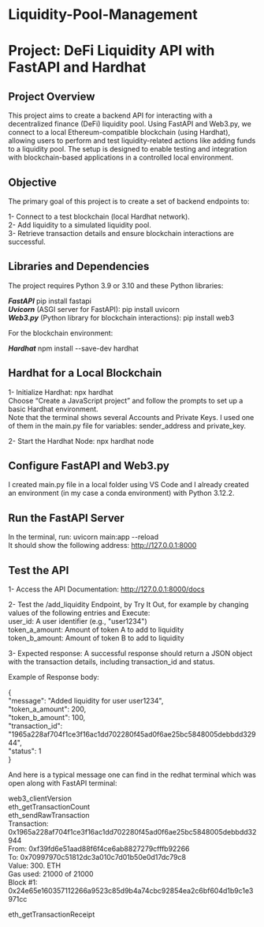 # Liquidity-Pool-Management
# Project: DeFi Liquidity API with FastAPI and Hardhat

## Project Overview
This project aims to create a backend API for interacting with a decentralized finance (DeFi) liquidity pool. Using FastAPI and Web3.py, we connect to a local Ethereum-compatible blockchain (using Hardhat), allowing users to perform and test liquidity-related actions like adding funds to a liquidity pool. The setup is designed to enable testing and integration with blockchain-based applications in a controlled local environment.

## Objective
The primary goal of this project is to create a set of backend endpoints to:

1- Connect to a test blockchain (local Hardhat network).<br>
2- Add liquidity to a simulated liquidity pool.<br>
3- Retrieve transaction details and ensure blockchain interactions are successful.<br>

## Libraries and Dependencies
The project requires Python 3.9 or 3.10 and these Python libraries:

***FastAPI***  pip install fastapi<br>
***Uvicorn*** (ASGI server for FastAPI): pip install uvicorn<br>
***Web3.py*** (Python library for blockchain interactions): pip install web3<br>

For the blockchain environment:

***Hardhat*** npm install --save-dev hardhat<br>

## Hardhat for a Local Blockchain

1- Initialize Hardhat: npx hardhat<br>
Choose “Create a JavaScript project” and follow the prompts to set up a basic Hardhat environment.<br>
Note that the terminal shows several Accounts and Private Keys. I used one of them in the main.py file for variables: sender_address and private_key. 

2- Start the Hardhat Node: npx hardhat node<br>

## Configure FastAPI and Web3.py
I created main.py file in a local folder using VS Code and I already created an environment (in my case a conda environment) with Python 3.12.2.

## Run the FastAPI Server
In the terminal, run: uvicorn main:app --reload<br>
It should show the following address: http://127.0.0.1:8000

## Test the API
1- Access the API Documentation: http://127.0.0.1:8000/docs<br>

2- Test the /add_liquidity Endpoint, by Try It Out, for example by changing values of the following entries and Execute:<br>
user_id: A user identifier (e.g., "user1234")<br>
token_a_amount: Amount of token A to add to liquidity<br>
token_b_amount: Amount of token B to add to liquidity<br>

3- Expected response: A successful response should return a JSON object with the transaction details, including transaction_id and status.
	
Example of Response body:

{<br>
  "message": "Added liquidity for user user1234",<br>
  "token_a_amount": 200,<br>
  "token_b_amount": 100,<br>
  "transaction_id": "1965a228af704f1ce3f16ac1dd702280f45ad0f6ae25bc5848005debbdd32944",<br>
  "status": 1<br>
}

And here is a typical message one can find in the redhat terminal which was open along with FastAPI terminal:

web3_clientVersion<br>
eth_getTransactionCount<br>
eth_sendRawTransaction<br>
  Transaction: 0x1965a228af704f1ce3f16ac1dd702280f45ad0f6ae25bc5848005debbdd32944<br>
  From:        0xf39fd6e51aad88f6f4ce6ab8827279cfffb92266<br>
  To:          0x70997970c51812dc3a010c7d01b50e0d17dc79c8<br>
  Value:       300. ETH<br>
  Gas used:    21000 of 21000<br>
  Block #1:    0x24e65e160357112266a9523c85d9b4a74cbc92854ea2c6bf604d1b9c1e3971cc<br>

eth_getTransactionReceipt


